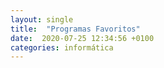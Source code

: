 ```yaml
---
layout: single
title:  "Programas Favoritos"
date:  2020-07-25 12:34:56 +0100
categories: informática
---
```



